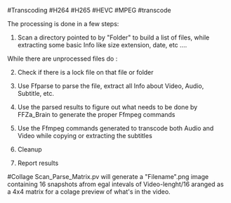 #Transcoding
#H264 #H265 #HEVC #MPEG #transcode

The processing is done in a few steps:

1) Scan a directory pointed to by "Folder" to build a list of files, while extracting some basic Info like size extension, date, etc ....

While there are unprocessed files do :

  2) Check if there is a lock file on that file or folder

  3) Use Ffparse to parse the file, extract all Info about Video, Audio, Subtitle, etc.

  4) Use the parsed results to figure out what needs to be done by FFZa_Brain to generate the proper Ffmpeg commands

  5) Use the Ffmpeg commands generated to transcode both Audio and Video while copying or extracting the subtitles

  6) Cleanup

  7) Report results

#Collage 
Scan_Parse_Matrix.pv will generate a "Filename".png image containing 16 snapshots afrom egal intevals of Video-lenght/16 aranged as a 4x4 matrix for a colage preview of what's in the video.

